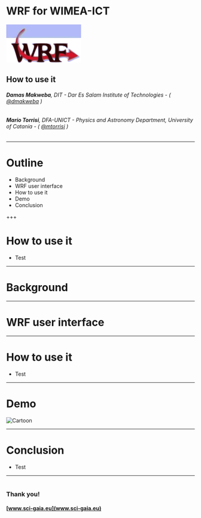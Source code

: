 WRF for WIMEA-ICT
===

![](assets/wrf-logo.png)

## How to use it

###### **Damas Makweba**, DIT - Dar Es Salam Institute of Technologies - ( [@dmakweba](https://github.com/dmakweba) )
###### **Mario Torrisi**, DFA-UNICT - Physics and Astronomy Department, University of Catania - ( [@mtorrisi](https://github.com/mtorrisi) )

---

# Outline

- Background
- WRF user interface
- How to use it
- Demo
- Conclusion

+++

# How to use it

- Test

---

# Background

---

# WRF user interface

---

# How to use it

- Test

---

# Demo

![Cartoon](https://drive.google.com/open?id=0B4k_nrxGc6iJTXNUYWNWem5jLTQ)

---

# Conclusion

- Test

---

#

### Thank you!
#### [www.sci-gaia.eu](www.sci-gaia.eu)

